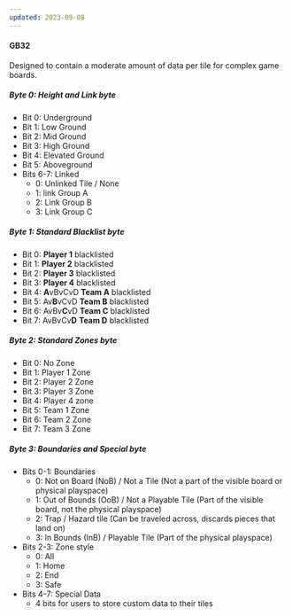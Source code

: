 ```yaml
---
updated: 2023-09-08
---
```

#### GB32
Designed to contain a moderate amount of data per tile for complex game boards.
##### Byte 0: Height and Link byte
- Bit 0: Underground
- Bit 1: Low Ground
- Bit 2: Mid Ground
- Bit 3: High Ground
- Bit 4: Elevated Ground
- Bit 5: Aboveground
- Bits 6-7: Linked
	- 0: Unlinked Tile / None
	- 1: link Group A
	- 2: Link Group B
	- 3: Link Group C
##### Byte 1: Standard Blacklist byte
- Bit 0: **Player 1** blacklisted
- Bit 1: **Player 2** blacklisted
- Bit 2: **Player 3** blacklisted
- Bit 3: **Player 4** blacklisted
- Bit 4: **A**vBvCvD **Team A** blacklisted
- Bit 5: Av**B**vCvD **Team B** blacklisted
- Bit 6: AvBv**C**vD **Team C** blacklisted
- Bit 7: AvBvCv**D** **Team D** blacklisted
##### Byte 2: Standard Zones byte
- Bit 0: No Zone
- Bit 1: Player 1 Zone
- Bit 2: Player 2 Zone
- Bit 3: Player 3 Zone
- Bit 4: Player 4 zone
- Bit 5: Team 1 Zone
- Bit 6: Team 2 Zone
- Bit 7: Team 3 Zone
##### Byte 3: Boundaries and Special byte
- Bits 0-1: Boundaries
	- 0: Not on Board (NoB) / Not a Tile (Not a part of the visible board or physical playspace)
	- 1: Out of Bounds (OoB) / Not a Playable Tile (Part of the visible board, not the physical playspace)
	- 2: Trap / Hazard tile (Can be traveled across, discards pieces that land on)
	- 3: In Bounds (InB) / Playable Tile (Part of the physical playspace)
- Bits 2-3: Zone style
	- 0: All
	- 1: Home
	- 2: End
	- 3: Safe
- Bits 4-7: Special Data
	- 4 bits for users to store custom data to their tiles